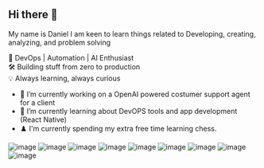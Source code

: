 ## Hi there 👋

My name is Daniel I am keen to learn things related to Developing, creating, analyzing, and problem solving

🎯 DevOps | Automation | AI Enthusiast  
🛠 Building stuff from zero to production  
💡 Always learning, always curious

- 🔭 I’m currently working on a OpenAI powered costumer support agent for a client
- 🌱 I’m currently learning about DevOPS tools and app development (React Native)
- ♟️ I'm currently spending my extra free time learning chess.

![image](https://github.com/user-attachments/assets/57561dc2-ce49-4e7d-b33d-1c6e4df45f4f)
![image](https://github.com/user-attachments/assets/40ef2305-c747-4ef8-8909-bcea6e3879f5)
![image](https://github.com/user-attachments/assets/e74143c4-ff5f-4209-8cfd-2c7aa036b926)
![image](https://github.com/user-attachments/assets/311d0ecd-e07b-4ec6-8e4d-abafc6bfa869)
![image](https://github.com/user-attachments/assets/b3e67136-76d8-4e52-b278-dc0785b8392c)
![image](https://github.com/user-attachments/assets/98ff739e-e2f3-4eb2-b8f7-e9e34bfe0a20)
![image](https://github.com/user-attachments/assets/6b40aeeb-ebf6-48ce-8d50-f4bf29944b3e)
![image](https://github.com/user-attachments/assets/a54017b8-9937-4f16-946a-1b657d857a3e)
![image](https://github.com/user-attachments/assets/43b4cd2f-4ed6-4d9d-8529-204b80ff1204)











